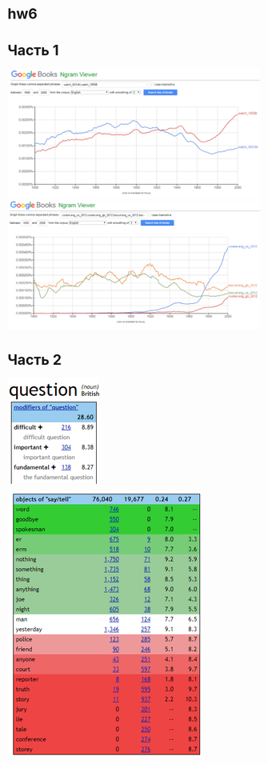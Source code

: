 # hw6
# Часть 1

![](https://github.com/tamarapopova/hw6/blob/master/%D0%A1%D0%BD%D0%B8%D0%BC%D0%BE%D0%BA2.PNG?raw=true)
![](https://github.com/tamarapopova/hw6/blob/master/%D0%A1%D0%BD%D0%B8%D0%BC%D0%BE%D0%BA3.PNG?raw=true)

# Часть 2
![](https://github.com/tamarapopova/hw6/blob/master/%D0%A1%D0%BD%D0%B8%D0%BC%D0%BE%D0%BA4.PNG?raw=true)

![](https://github.com/tamarapopova/hw6/blob/master/%D0%A1%D0%BD%D0%B8%D0%BC%D0%BE%D0%BA5.PNG?raw=true)

